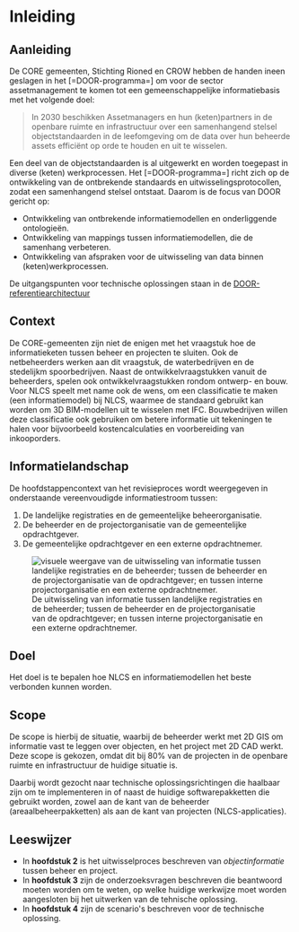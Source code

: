# Inleiding

## Aanleiding

De CORE gemeenten, Stichting Rioned en CROW hebben de handen ineen geslagen in het [=DOOR-programma=] om voor de sector assetmanagement ​te komen tot een gemeenschappelijke informatiebasis met het volgende doel: ​

> In 2030 beschikken Assetmanagers en hun (keten)partners in de openbare ruimte en infrastructuur over een samenhangend stelsel objectstandaarden in de leefomgeving om de data over hun beheerde assets efficiënt op orde te houden en uit te wisselen.​

Een deel van de objectstandaarden is al uitgewerkt en worden toegepast in diverse (keten) werkprocessen. Het [=DOOR-programma=] richt zich op de ontwikkeling van de ontbrekende standaards en uitwisselingsprotocollen, zodat een samenhangend stelsel ontstaat. Daarom is de focus van DOOR gericht op: 

* Ontwikkeling van ontbrekende informatiemodellen en onderliggende ontologieën.  
* Ontwikkeling van mappings tussen informatiemodellen, die de samenhang verbeteren. 
* Ontwikkeling van afspraken voor de uitwisseling van data binnen (keten)werkprocessen. 

De uitgangspunten voor technische oplossingen staan in de [DOOR-referentiearchitectuur](https://docs.crow.nl/referentie-architectuur/framework/)

## Context 
De CORE-gemeenten zijn niet de enigen met het vraagstuk hoe de informatieketen tussen beheer en projecten te sluiten. Ook de netbeheerders werken aan dit vraagstuk, de waterbedrijven en de stedelijkm spoorbedrijven.
Naast de ontwikkelvraagstukken vanuit de beheerders, spelen ook ontwikkelvraagstukken rondom ontwerp- en bouw. Voor NLCS speelt met name ook de wens, om een classificatie te maken (een informatiemodel) bij NLCS, waarmee de standaard gebruikt kan worden om 3D BIM-modellen uit te wisselen met IFC. Bouwbedrijven willen deze classificatie ook gebruiken om betere informatie uit tekeningen te halen voor bijvoorbeeld kostencalculaties en voorbereiding van inkooporders.

## Informatielandschap
De hoofdstappencontext van het revisieproces wordt weergegeven in onderstaande vereenvoudigde informatiestroom tussen: 

1. De landelijke registraties en de gemeentelijke beheerorganisatie.
2. De beheerder en de projectorganisatie van de gemeentelijke opdrachtgever.
3. De gemeentelijke opdrachtgever en een externe opdrachtnemer. 

<figure>
<img src="../images/ketenproces-revisie.png" alt="visuele weergave van de uitwisseling van informatie tussen landelijke registraties en de beheerder; tussen de beheerder en de projectorganisatie van de opdrachtgever; en tussen interne projectorganisatie en een externe opdrachtnemer.">
<figcaption>De uitwisseling van informatie tussen landelijke registraties en de beheerder; tussen de beheerder en de projectorganisatie van de opdrachtgever; en tussen interne projectorganisatie en een externe opdrachtnemer.</caption>
</figure>
 
## Doel
Het doel is te bepalen hoe NLCS en informatiemodellen het beste verbonden kunnen worden.


## Scope
De scope is hierbij de situatie, waarbij de beheerder werkt met 2D GIS om informatie vast te leggen over objecten, en het project met 2D CAD werkt. Deze scope is gekozen, omdat dit bij 80% van de projecten in de openbare ruimte en infrastructuur de huidige situatie is. 

Daarbij wordt gezocht naar technische oplossingsrichtingen die haalbaar zijn om te implementeren in of naast de huidige softwarepakketten die gebruikt worden, zowel aan de kant van de beheerder (areaalbeheerpakketten) als aan de kant van projecten (NLCS-applicaties).


## Leeswijzer

* In **hoofdstuk 2** is het uitwisselproces beschreven van *objectinformatie* tussen beheer en project.
* In **hoofdstuk 3** zijn de onderzoeksvragen beschreven die beantwoord moeten worden om te weten, op welke huidige werkwijze moet worden aangesloten bij het uitwerken van de tehnische oplossing.
* In **hoofdstuk 4** zijn de scenario's beschreven voor de technische oplossing.